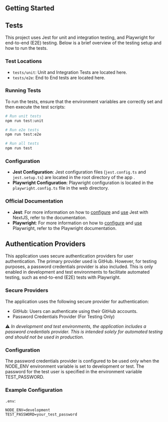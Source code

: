 ## Getting Started

## Tests

This project uses Jest for unit and integration testing, and Playwright for end-to-end (E2E) testing. Below is a brief overview of the testing setup and how to run the tests.

### Test Locations

- `tests/unit`: Unit and Integration Tests are located here.
- `tests/e2e`: End to End tests are located here.

### Running Tests

To run the tests, ensure that the environment variables are correctly set and then execute the test scripts:

```bash
# Run unit tests
npm run test:unit

# Run e2e tests
npm run test:e2e

# Run all tests
npm run test
```

### Configuration

- **Jest Configuration**: Jest configuration files (`jest.config.ts` and `jest.setup.ts`) are located in the root directory of the app .
- **Playwright Configuration**: Playwright configuration is located in the `playwright.config.ts` file in the web directory.

### Official Documentation

- **Jest**: For more information on how to [configure](https://jestjs.io/docs/configuration) and [use](https://nextjs.org/docs/app/building-your-application/testing/jest) Jest with NextJS, refer to the documentation.
- **Playwright**: For more information on how to [configure](https://playwright.dev/docs/test-configuration) and [use](https://playwright.dev/docs/writing-tests) Playwright, refer to the Playwright documentation.

## Authentication Providers

This application uses secure authentication providers for user authentication. The primary provider used is GitHub. However, for testing purposes, a password credentials provider is also included. This is only enabled in development and test environments to facilitate automated testing, such as end-to-end (E2E) tests with Playwright.

### Secure Providers

The application uses the following secure provider for authentication:

- GitHub: Users can authenticate using their GitHub accounts.
- Password Credentials Provider (For Testing Only)

:warning: _In development and test environments, the application includes a password credentials provider. This is intended solely for automated testing and should not be used in production._

### Configuration

The password credentials provider is configured to be used only when the NODE_ENV environment variable is set to development or test. The password for the test user is specified in the environment variable TEST_PASSWORD.

### Example Configuration

`.env`:

```
NODE_ENV=development
TEST_PASSWORD=your_test_password
```
